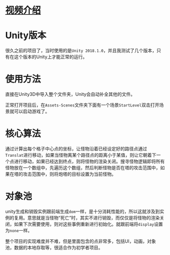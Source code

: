 # [视频介绍](https://www.bilibili.com/video/BV1HW411d7DM)

# Unity版本

很久之前的项目了，当时使用的是`Unity 2018.1.0`，并且我测试了几个版本，只有在这个版本的Unity上才能正常的运行。

# 使用方法

直接在Unity3D中导入整个文件夹，Unity会自动补全其他的文件。

正常打开项目后，在`Assets-Scenes`文件夹下面有一个场景`StartLevel`双击打开场景就可以启动游戏了。

# 核心算法

通过计算出每个格子中心点的坐标，让怪物沿着已经设定好的路径点通过`Translat`进行移动，如果当怪物离某个路径点的距离小于某值，则让它朝着下一个点进行移动，如果已经达到终点，则将怪物的渲染关闭。搜寻怪物逻辑即将所有怪物放在一个数组中，先遍历这个数组，然后判断怪物是否在塔的攻击范围中，如果在塔的攻击范围中，则将炮塔的目标设置为当前怪物。

# 对象池

unity生成和销毁实例跟前端生成`dom`一样，是十分消耗性能的，所以这就涉及到实例的复用。意思就是当怪物“死亡”时，其实不进行销毁，而仅仅是将怪物的渲染关闭，如果下次需要使用，则对这些事例重新进行初始化。就跟前端将`display`设置为`none`一样。

整个项目的实现难度并不难，但是里面包含的点非常多，包括UI，动画，对象池，数据的本地存取等，很适合作为初学者项目。